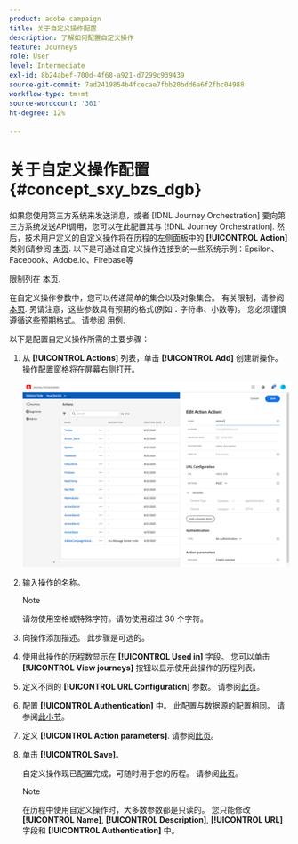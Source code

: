 ```yaml
---
product: adobe campaign
title: 关于自定义操作配置
description: 了解如何配置自定义操作
feature: Journeys
role: User
level: Intermediate
exl-id: 8b24abef-700d-4f68-a921-d7299c939439
source-git-commit: 7ad2419854b4fcecae7fbb20bdd6a6f2fbc04988
workflow-type: tm+mt
source-wordcount: '301'
ht-degree: 12%

---
```


# 关于自定义操作配置 {#concept_sxy_bzs_dgb}

如果您使用第三方系统来发送消息，或者 [!DNL Journey Orchestration] 要向第三方系统发送API调用，您可以在此配置其与 [!DNL Journey Orchestration]. 然后，技术用户定义的自定义操作将在历程的左侧面板中的 **[!UICONTROL Action]** 类别(请参阅 [本页](../building-journeys/about-action-activities.md). 以下是可通过自定义操作连接到的一些系统示例：Epsilon、Facebook、Adobe.io、Firebase等

限制列在 [本页](../about/limitations.md).

在自定义操作参数中，您可以传递简单的集合以及对象集合。 有关限制，请参阅 [本页](../usecase/collections.md#limitations). 另请注意，这些参数具有预期的格式(例如：字符串、小数等)。 您必须谨慎遵循这些预期格式。 请参阅 [用例](../usecase/collections.md).

以下是配置自定义操作所需的主要步骤：

1. 从 **[!UICONTROL Actions]** 列表，单击 **[!UICONTROL Add]** 创建新操作。 操作配置窗格将在屏幕右侧打开。

   ![](../assets/custom2.png)

1. 输入操作的名称。

   >[!NOTE]
   >
   >请勿使用空格或特殊字符。请勿使用超过 30 个字符。

1. 向操作添加描述。 此步骤是可选的。
1. 使用此操作的历程数显示在 **[!UICONTROL Used in]** 字段。 您可以单击 **[!UICONTROL View journeys]** 按钮以显示使用此操作的历程列表。
1. 定义不同的 **[!UICONTROL URL Configuration]** 参数。 请参阅[此页](../action/url-configuration.md)。
1. 配置 **[!UICONTROL Authentication]** 中。 此配置与数据源的配置相同。  请参阅[此小节](../datasource/external-data-sources.md#section_wjp_nl5_nhb)。
1. 定义 **[!UICONTROL Action parameters]**. 请参阅[此页](../action/defining-the-message-parameters.md)。
1. 单击 **[!UICONTROL Save]**。

   自定义操作现已配置完成，可随时用于您的历程。 请参阅[此页](../building-journeys/about-action-activities.md)。

   >[!NOTE]
   >
   >在历程中使用自定义操作时，大多数参数都是只读的。 您只能修改 **[!UICONTROL Name]**, **[!UICONTROL Description]**, **[!UICONTROL URL]** 字段和 **[!UICONTROL Authentication]** 中。
